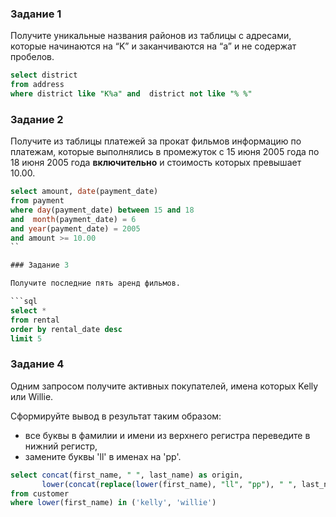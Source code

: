 ### Задание 1

Получите уникальные названия районов из таблицы с адресами, которые начинаются на “K” и заканчиваются на “a” и не содержат пробелов.

```sql
select district
from address
where district like "K%a" and  district not like "% %"
```

### Задание 2

Получите из таблицы платежей за прокат фильмов информацию по платежам, которые выполнялись в промежуток с 15 июня 2005 года по 18 июня 2005 года **включительно** и стоимость которых превышает 10.00.

```sql
select amount, date(payment_date)
from payment
where day(payment_date) between 15 and 18
and  month(payment_date) = 6
and year(payment_date) = 2005
and amount >= 10.00
``

### Задание 3

Получите последние пять аренд фильмов.

```sql
select *
from rental
order by rental_date desc
limit 5
```

### Задание 4

Одним запросом получите активных покупателей, имена которых Kelly или Willie. 

Сформируйте вывод в результат таким образом:
- все буквы в фамилии и имени из верхнего регистра переведите в нижний регистр,
- замените буквы 'll' в именах на 'pp'.

```sql
select concat(first_name, " ", last_name) as origin,
       lower(concat(replace(lower(first_name), "ll", "pp"), " ", last_name)) as modify
from customer
where lower(first_name) in ('kelly', 'willie')
```

